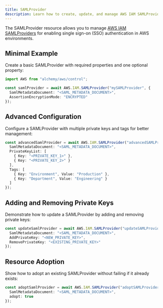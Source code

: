```yaml
---
title: SAMLProvider
description: Learn how to create, update, and manage AWS IAM SAMLProviders using Alchemy Cloud Control.
---
```



The SAMLProvider resource allows you to manage [AWS IAM SAMLProviders](https://docs.aws.amazon.com/iam/latest/userguide/) for enabling single sign-on (SSO) authentication in AWS environments.

## Minimal Example

Create a basic SAMLProvider with required properties and one optional property:

```ts
import AWS from "alchemy/aws/control";

const samlProvider = await AWS.IAM.SAMLProvider("mySAMLProvider", {
  SamlMetadataDocument: "<SAML_METADATA_DOCUMENT>",
  AssertionEncryptionMode: "ENCRYPTED"
});
```

## Advanced Configuration

Configure a SAMLProvider with multiple private keys and tags for better management:

```ts
const advancedSamlProvider = await AWS.IAM.SAMLProvider("advancedSAMLProvider", {
  SamlMetadataDocument: "<SAML_METADATA_DOCUMENT>",
  PrivateKeyList: [
    { Key: "<PRIVATE_KEY_1>" },
    { Key: "<PRIVATE_KEY_2>" }
  ],
  Tags: [
    { Key: "Environment", Value: "Production" },
    { Key: "Department", Value: "Engineering" }
  ]
});
```

## Adding and Removing Private Keys

Demonstrate how to update a SAMLProvider by adding and removing private keys:

```ts
const updateSamlProvider = await AWS.IAM.SAMLProvider("updateSAMLProvider", {
  SamlMetadataDocument: "<SAML_METADATA_DOCUMENT>",
  AddPrivateKey: "<NEW_PRIVATE_KEY>",
  RemovePrivateKey: "<EXISTING_PRIVATE_KEY>"
});
```

## Resource Adoption

Show how to adopt an existing SAMLProvider without failing if it already exists:

```ts
const adoptSamlProvider = await AWS.IAM.SAMLProvider("adoptSAMLProvider", {
  SamlMetadataDocument: "<SAML_METADATA_DOCUMENT>",
  adopt: true
});
```
